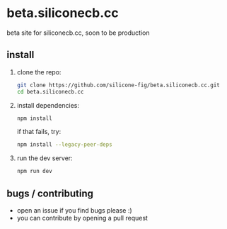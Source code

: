 # beta.siliconecb.cc
beta site for siliconecb.cc, soon to be production

## install

1. clone the repo:
   ```bash
   git clone https://github.com/silicone-fig/beta.siliconecb.cc.git
   cd beta.siliconecb.cc
   ```
2. install dependencies:
   ```bash
   npm install
   ```

   if that fails, try:
   ```bash
   npm install --legacy-peer-deps
   ```

3. run the dev server:
   ```bash
   npm run dev
   ```

## bugs / contributing
- open an issue if you find bugs please :)
- you can contribute by opening a pull request
